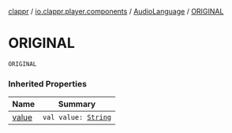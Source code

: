 [clappr](../../index.md) / [io.clappr.player.components](../index.md) / [AudioLanguage](index.md) / [ORIGINAL](./-o-r-i-g-i-n-a-l.md)

# ORIGINAL

`ORIGINAL`

### Inherited Properties

| Name | Summary |
|---|---|
| [value](value.md) | `val value: `[`String`](https://kotlinlang.org/api/latest/jvm/stdlib/kotlin/-string/index.html) |
